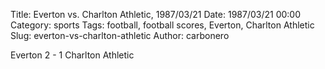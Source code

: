 Title: Everton vs. Charlton Athletic, 1987/03/21
Date: 1987/03/21 00:00
Category: sports
Tags: football, football scores, Everton, Charlton Athletic
Slug: everton-vs-charlton-athletic
Author: carbonero


Everton 2 - 1 Charlton Athletic
